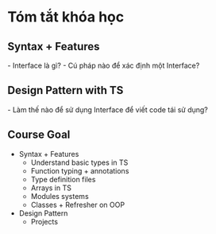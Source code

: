 # Tóm tắt khóa học

## Syntax + Features

\- Interface là gì?
\- Cú pháp nào để xác định một Interface?

## Design Pattern with TS

\- Làm thế nào để sử dụng Interface để viết code tái sử dụng?


## Course Goal
- Syntax + Features
    - Understand basic types in TS
    - Function typing + annotations
    - Type definition files
    - Arrays in TS
    - Modules systems
    - Classes + Refresher on OOP
- Design Pattern
    - Projects

